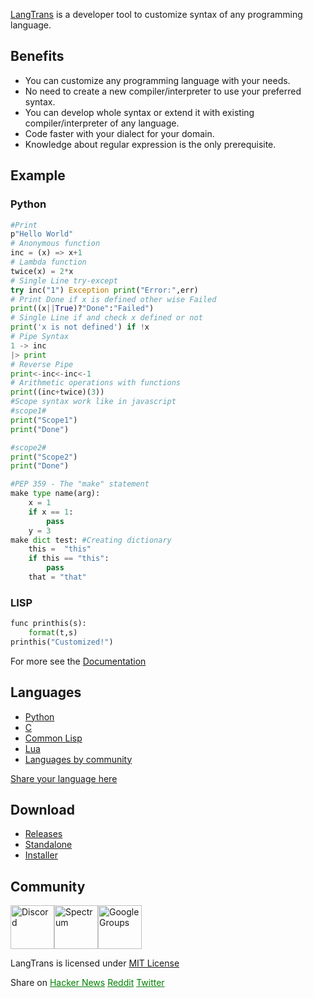 [LangTrans](https://github.com/LangTrans/LangTrans) is a developer tool to customize syntax of any programming language.

## Benefits
- You can customize any programming language with your needs.
- No need to create a new compiler/interpreter to use your preferred syntax.
- You can develop whole syntax or extend it with existing compiler/interpreter of any language.
- Code faster with your dialect for your domain.
- Knowledge about regular expression is the only prerequisite.

## Example
### Python

```py
#Print
p"Hello World"
# Anonymous function
inc = (x) => x+1
# Lambda function
twice(x) = 2*x
# Single Line try-except
try inc("1") Exception print("Error:",err)
# Print Done if x is defined other wise Failed
print((x||True)?"Done":"Failed")
# Single Line if and check x defined or not
print('x is not defined') if !x
# Pipe Syntax
1 -> inc
|> print
# Reverse Pipe
print<-inc<-inc<-1
# Arithmetic operations with functions 
print((inc+twice)(3))
#Scope syntax work like in javascript
#scope1#
print("Scope1")
print("Done")

#scope2#
print("Scope2")
print("Done")

#PEP 359 - The "make" statement 
make type name(arg):
	x = 1
	if x == 1:
	    pass
	y = 3
make dict test: #Creating dictionary
    this =  "this"
    if this == "this":
        pass
    that = "that"
```

### LISP

```py
func printhis(s):
	format(t,s)
printhis("Customized!")
```

For more see the [Documentation](https://langtrans.readthedocs.io/en/latest/)

## Languages
* [Python](https://github.com/LangTrans/Py_Trans)
* [C](https://github.com/LangTrans/C_Trans)
* [Common Lisp](https://github.com/LangTrans/LISP_Trans)
* [Lua](https://github.com/LangTrans/Lua_Trans)
* [Languages by community](https://langtrans.github.io/langtransrepos/)

[Share your language here](https://forms.gle/YDEKapaTZmJspyDeA)

## Download
- [Releases](https://github.com/LangTrans/LangTrans/releases)
- [Standalone](https://github.com/LangTrans/LangTrans/releases/download/1.6/langtrans.exe)<br>
- [Installer](https://github.com/LangTrans/LangTrans/releases/download/1.6/LangTrans_Installer.exe)

## Community
[<img src="https://discord.com/assets/2c21aeda16de354ba5334551a883b481.png" alt="Discord" style="height: 70px;width: 70px;"/>](https://discord.gg/3nDwppur5S)[<img src="https://avatars.githubusercontent.com/u/25838825?s=200&v=4" alt="Spectrum" style="height: 70px;width: 70px;"/>](https://spectrum.chat/langtrans-community)[<img src="https://www.gstatic.com/images/branding/product/2x/groups_48dp.png" alt="Google Groups" style="height: 70px;width: 70px;"/>](https://groups.google.com/g/langtrans-community)

LangTrans is licensed under [MIT License](https://raw.githubusercontent.com/LangTrans/LangTrans/main/LICENSE)
<div>
Share on
<a href="https://news.ycombinator.com/submitlink?u=https://langtrans.github.io&t=Customize%20Programming%20Languages" target="_blank" rel="noopener noreferrer" style="color: green;">Hacker News</a>
<a href="https://www.reddit.com/submit?title=Customize%20Programming%20Languages&url=https%3A%2F%2Flangtrans.github.io" target="_blank" rel="noopener noreferrer" style="color: green;">Reddit</a>
<a href="https://twitter.com/intent/tweet?text=Customize%20Programming%20Languages&url=https://langtrans.github.io" target="_blank" rel="noopener noreferrer" style="color: green;">Twitter</a>
</div>
